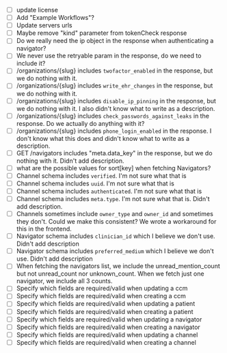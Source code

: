 - [ ] update license
- [ ] Add "Example Workflows"?
- [ ] Update servers urls
- [ ] Maybe remove "kind" parameter from tokenCheck response
- [ ] Do we really need the ip object in the response when authenticating a navigator?
- [ ] We never use the retryable param in the response, do we need to include it?
- [ ] /organizations/{slug} includes `twofactor_enabled` in the response, but we do nothing with it.
- [ ] /organizations/{slug} includes `write_ehr_changes` in the response, but we do nothing with it.
- [ ] /organizations/{slug} includes `disable_ip_pinning` in the response, but we do nothing with it. I also didn't know what to write as a description.
- [ ] /organizations/{slug} includes `check_passwords_against_leaks` in the response. Do we actually do anything with it?
- [ ] /organizations/{slug} includes `phone_login_enabled` in the response. I don't know what this does and didn't know what to write as a description.
- [ ] GET /navigators includes "meta.data_key" in the response, but we do nothing with it. Didn't add description.
- [ ] what are the possible values for sort[key] when fetching Navigators?
- [ ] Channel schema includes `verified`. I'm not sure what that is
- [ ] Channel schema includes `uuid`. I'm not sure what that is
- [ ] Channel schema includes `authenticated`. I'm not sure what that is
- [ ] Channel schema includes `meta.type`. I'm not sure what that is. Didn't add description.
- [ ] Channels sometimes include `owner_type` and `owner_id` and sometimes they don't. Could we make this consistent? We wrote a workaround for this in the frontend.
- [ ] Navigator schema includes `clinician_id` which I believe we don't use. Didn't add description
- [ ] Navigator schema includes `preferred_medium` which I believe we don't use. Didn't add description
- [ ] When fetching the navigators list, we include the unread_mention_count but not unread_count nor unknown_count. When we fetch just one navigator, we include all 3 counts.
- [ ] Specify which fields are required/valid when updating a ccm
- [ ] Specify which fields are required/valid when creating a ccm
- [ ] Specify which fields are required/valid when updating a patient
- [ ] Specify which fields are required/valid when creating a patient
- [ ] Specify which fields are required/valid when updating a navigator
- [ ] Specify which fields are required/valid when creating a navigator
- [ ] Specify which fields are required/valid when updating a channel
- [ ] Specify which fields are required/valid when creating a channel
